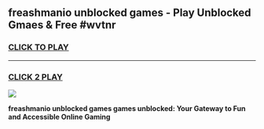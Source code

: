 
## freashmanio unblocked games - Play Unblocked Gmaes & Free #wvtnr
<h3>
<a href="https://premium.freeplayer.one?title=freashmanio_unblocked_games&ref=01M">CLICK TO PLAY</a></h3>
<hr>

<h3>
<a href="https://premium.freeplayer.one?title=freashmanio_unblocked_games&ref=01M">CLICK 2 PLAY</a>
  
</h3>

<a href="https://premium.freeplayer.one?title=freashmanio_unblocked_games&ref=01M"><img src="https://clearcache.store/games.png"></a>


**freashmanio unblocked games games unblocked: Your Gateway to Fun and Accessible Online Gaming**
